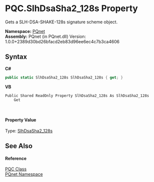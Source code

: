 # PQC.SlhDsaSha2_128s Property 
 

Gets a SLH-DSA-SHAKE-128s signature scheme object.

**Namespace:**&nbsp;<a href="fc4f881f-e121-9cf0-ed49-65bf6b5a005d.md">PQnet</a><br />**Assembly:**&nbsp;PQnet (in PQnet.dll) Version: 1.0.0+2389d30bd26bfacd2eb83d96ee6ec4c7b3ca4606

## Syntax

**C#**<br />
``` C#
public static SlhDsaSha2_128s SlhDsaSha2_128s { get; }
```

**VB**<br />
``` VB
Public Shared ReadOnly Property SlhDsaSha2_128s As SlhDsaSha2_128s
	Get
```

<br />

#### Property Value
Type: <a href="66d96324-641c-5148-0552-3d2f20a35e27.md">SlhDsaSha2_128s</a>

## See Also


#### Reference
<a href="80837ae2-f212-0d05-93e2-94dabbb73c7f.md">PQC Class</a><br /><a href="fc4f881f-e121-9cf0-ed49-65bf6b5a005d.md">PQnet Namespace</a><br />